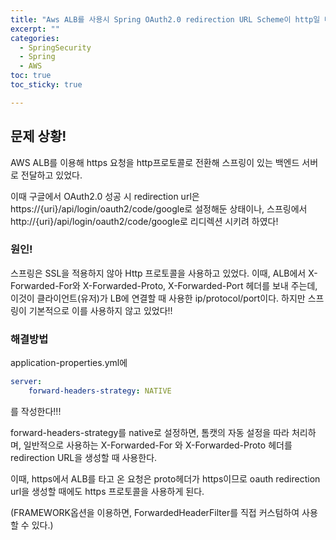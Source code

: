 ```yaml
---
title: "Aws ALB를 사용시 Spring OAuth2.0 redirection URL Scheme이 http일 때!!"
excerpt: ""
categories:
  - SpringSecurity
  - Spring
  - AWS
toc: true
toc_sticky: true

---
```


## 문제 상황!

AWS ALB를 이용해 https 요청을 http프로토콜로 전환해 스프링이 있는 백엔드 서버로 전달하고 있었다.

이때 구글에서 OAuth2.0 성공 시 redirection url은 https://{uri}/api/login/oauth2/code/google로 설정해둔 상태이나, 스프링에서 http://{uri}/api/login/oauth2/code/google로 리디렉션 시키려 하였다!



### 원인!

스프링은 SSL을 적용하지 않아 Http 프로토콜을 사용하고 있었다. 이때, ALB에서 X-Forwarded-For와 X-Forwarded-Proto, X-Forwarded-Port 헤더를 보내 주는데, 이것이 클라이언트(유저)가 LB에 연결할 때 사용한 ip/protocol/port이다. 하지만 스프링이 기본적으로 이를 사용하지 않고 있었다!!



### 해결방법

application-properties.yml에

``` yaml
server:
	forward-headers-strategy: NATIVE
```

를 작성한다!!!

forward-headers-strategy를 native로 설정하면, 톰캣의 자동 설정을 따라 처리하며, 일반적으로 사용하는 X-Forwarded-For 와 X-Forwarded-Proto 헤더를 redirection URL을 생성할 때 사용한다.

이때, https에서 ALB를 타고 온 요청은 proto헤더가 https이므로 oauth redirection url을 생성할 때에도 https 프로토콜을 사용하게 된다.

(FRAMEWORK옵션을 이용하면, ForwardedHeaderFilter를 직접 커스텀하여 사용할 수 있다.)
